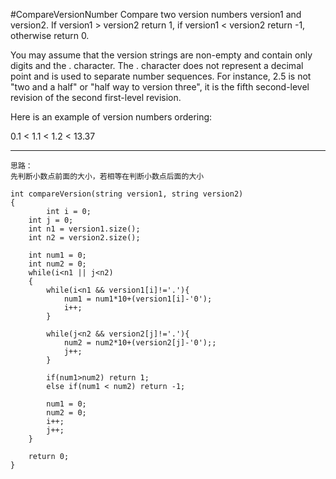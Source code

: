#CompareVersionNumber
Compare two version numbers version1 and version2.
If version1 > version2 return 1, if version1 < version2 return -1, otherwise return 0.

You may assume that the version strings are non-empty and contain only digits and the . character.
The . character does not represent a decimal point and is used to separate number sequences.
For instance, 2.5 is not "two and a half" or "half way to version three", it is the fifth second-level revision 
of the second first-level revision.

Here is an example of version numbers ordering:

0.1 < 1.1 < 1.2 < 13.37


---

```
思路：
先判断小数点前面的大小，若相等在判断小数点后面的大小

int compareVersion(string version1, string version2)
{
        int i = 0; 
    int j = 0;
    int n1 = version1.size(); 
    int n2 = version2.size();

    int num1 = 0;
    int num2 = 0;
    while(i<n1 || j<n2)
    {
        while(i<n1 && version1[i]!='.'){
            num1 = num1*10+(version1[i]-'0');
            i++;
        }

        while(j<n2 && version2[j]!='.'){
            num2 = num2*10+(version2[j]-'0');;
            j++;
        }

        if(num1>num2) return 1;
        else if(num1 < num2) return -1;

        num1 = 0;
        num2 = 0;
        i++;
        j++;
    }

    return 0;
}
```
